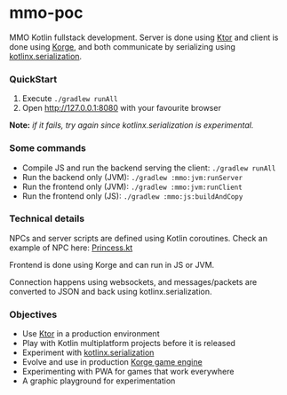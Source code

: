 # mmo-poc

MMO Kotlin fullstack development. Server is done using [Ktor](https://ktor.io/) and client is done using [Korge](https://github.com/korlibs/korlibs),
and both communicate by serializing using [kotlinx.serialization](https://github.com/Kotlin/kotlinx.serialization).

### QuickStart

1. Execute `./gradlew runAll`
2. Open <http://127.0.0.1:8080> with your favourite browser

**Note:** *if it fails, try again since kotlinx.serialization is experimental.*

### Some commands

* Compile JS and run the backend serving the client: `./gradlew runAll`
* Run the backend only (JVM): `./gradlew :mmo:jvm:runServer`
* Run the frontend only (JVM): `./gradlew :mmo:jvm:runClient`
* Run the frontend only (JS): `./gradlew :mmo:js:buildAndCopy`

### Technical details

NPCs and server scripts are defined using Kotlin coroutines.
Check an example of NPC here: [Princess.kt](https://github.com/mmo-poc/mmo-poc/blob/master/mmo/jvm/src/mmo/server/script/Princess.kt)

Frontend is done using Korge and can run in JS or JVM.

Connection happens using websockets, and messages/packets are converted to JSON and back using kotlinx.serialization. 

### Objectives

* Use [Ktor](https://ktor.io/) in a production environment
* Play with Kotlin multiplatform projects before it is released
* Experiment with [kotlinx.serialization](https://github.com/Kotlin/kotlinx.serialization)
* Evolve and use in production [Korge game engine](https://github.com/korlibs/korlibs)
* Experimenting with PWA for games that work everywhere
* A graphic playground for experimentation
